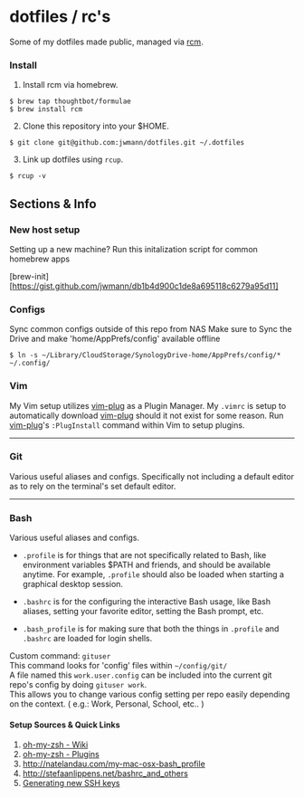 # dotfiles / rc's

Some of my dotfiles made public, managed via [rcm][1].

### Install

1. Install rcm via homebrew.

```
$ brew tap thoughtbot/formulae
$ brew install rcm
```

2. Clone this repository into your $HOME.

```
$ git clone git@github.com:jwmann/dotfiles.git ~/.dotfiles
```

3. Link up dotfiles using `rcup`.

```
$ rcup -v
```

## Sections & Info

### New host setup

Setting up a new machine?
Run this initalization script for common homebrew apps

[brew-init][https://gist.github.com/jwmann/db1b4d900c1de8a695118c6279a95d11]

### Configs

Sync common configs outside of this repo from NAS
Make sure to Sync the Drive and make 'home/AppPrefs/config' available offline

```
$ ln -s ~/Library/CloudStorage/SynologyDrive-home/AppPrefs/config/* ~/.config/
```

### Vim

My Vim setup utilizes [vim-plug][2] as a Plugin Manager.
My `.vimrc` is setup to automatically download [vim-plug][2] should it not exist for some reason.
Run [vim-plug][2]'s `:PlugInstall` command within Vim to setup plugins.

---

### Git

Various useful aliases and configs.
Specifically not including a default editor as to rely on the terminal's set default editor.

---

### Bash

Various useful aliases and configs.

- `.profile` is for things that are not specifically related to Bash, like environment variables $PATH and friends, and should be available anytime. For example, `.profile` should also be loaded when starting a graphical desktop session.

- `.bashrc` is for the configuring the interactive Bash usage, like Bash aliases, setting your favorite editor, setting the Bash prompt, etc.

- `.bash_profile` is for making sure that both the things in `.profile` and `.bashrc` are loaded for login shells.

Custom command: `gituser`  
This command looks for 'config' files within `~/config/git/`  
A file named this `work.user.config` can be included into the current git repo's config by doing `gituser work`.  
This allows you to change various config setting per repo easily depending on the context. ( e.g.: Work, Personal, School, etc.. )

#### Setup Sources & Quick Links

1. [oh-my-zsh - Wiki](https://github.com/ohmyzsh/ohmyzsh/wiki)
2. [oh-my-zsh - Plugins](https://github.com/ohmyzsh/ohmyzsh/tree/master/plugins)
3. http://natelandau.com/my-mac-osx-bash_profile
4. http://stefaanlippens.net/bashrc_and_others
5. [Generating new SSH keys](https://docs.github.com/en/authentication/connecting-to-github-with-ssh/generating-a-new-ssh-key-and-adding-it-to-the-ssh-agent)

[1]: https://github.com/thoughtbot/rcm
[2]: https://github.com/junegunn/vim-plug
